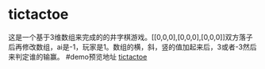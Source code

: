# tictactoe
这是一个基于3维数组来完成的的井字棋游戏。[[0,0,0],[0,0,0],[0,0,0]]双方落子后再修改数组，ai是-1，玩家是1。数组的横，斜，竖的值加起来后，3或者-3然后来判定谁的输赢。
#demo预览地址
[tictactoe](http://saiblog.top/tictactoe/tictactoe01.html)
